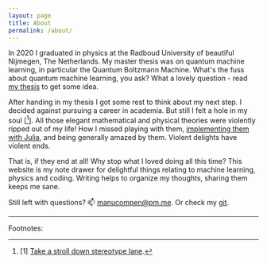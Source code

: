 ```yaml
---
layout: page
title: About
permalink: /about/
---
```


In 2020 I graduated in physics at the Radboud University of beautiful Nijmegen, The Netherlands. My master thesis was on quantum machine learning, in particular the Quantum Boltzmann Machine. What's the fuss about quantum machine learning, you ask? What a lovely question - read [my thesis](/assets/pdf/Thesis.pdf) to get some idea. 

After handing in my thesis I got some rest to think about my next step. I decided against pursuing a career in academia. But still I felt a hole in my soul [[^1]]. All those elegant mathematical and physical theories were violently ripped out of my life! How I missed playing with them, [implementing them with Julia](https://github.com/mcompen/NeuralQuantumState.jl), and being generally amazed by them. Violent delights have violent ends.

[^1]: [1] [Take a stroll down stereotype lane](https://www.youtube.com/watch?v=HaC0s-FP-r4).

That is, if they end at all! Why stop what I loved doing all this time? This website is my note drawer for delightful things relating to machine learning, physics and coding. Writing helps to organize my thoughts, sharing them keeps me sane.

Still left with questions? 📫 manucompen@pm.me. Or check my [git](github.com/mcompen).

---
Footnotes:

